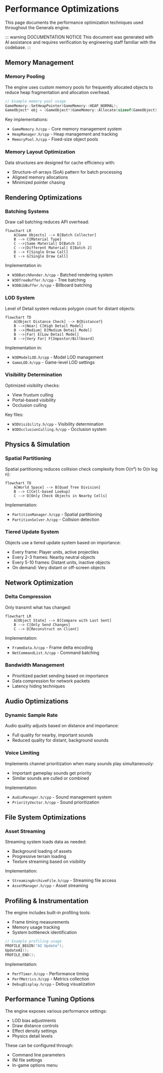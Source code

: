# Performance Optimizations

This page documents the performance optimization techniques used throughout the Generals engine.

::: warning DOCUMENTATION NOTICE
This document was generated with AI assistance and requires verification by engineering staff familiar with the codebase.
:::

## Memory Management

### Memory Pooling

The engine uses custom memory pools for frequently allocated objects to reduce heap fragmentation and allocation overhead.

```cpp
// Example memory pool usage
GameMemory::SetHeapPointer(GameMemory::HEAP_NORMAL);
GameObject* obj = (GameObject*)GameMemory::Allocate(sizeof(GameObject));
```

Key implementations:
- `GameMemory.h/cpp` - Core memory management system
- `HeapManager.h/cpp` - Heap management and tracking
- `MemoryPool.h/cpp` - Fixed-size object pools

### Memory Layout Optimization

Data structures are designed for cache efficiency with:
- Structure-of-arrays (SoA) pattern for batch processing
- Aligned memory allocations
- Minimized pointer chasing

## Rendering Optimizations

### Batching Systems

Draw call batching reduces API overhead:

```mermaid
flowchart LR
    A[Game Objects] --> B[Batch Collector]
    B --> C{Material Type}
    C -->|Same Material| D[Batch 1]
    C -->|Different Material| E[Batch 2]
    D --> F[Single Draw Call]
    E --> G[Single Draw Call]
```

Implementation in:
- `W3DBatchRender.h/cpp` - Batched rendering system
- `W3DTreeBuffer.h/cpp` - Tree batching
- `W3DBibBuffer.h/cpp` - Billboard batching

### LOD System

Level of Detail system reduces polygon count for distant objects:

```mermaid
flowchart TD
    A[Object Distance Check] --> B{Distance?}
    B -->|Near| C[High Detail Model]
    B -->|Medium| D[Medium Detail Model]
    B -->|Far| E[Low Detail Model]
    B -->|Very Far| F[Impostor/Billboard]
```

Implementation in:
- `W3DModelLOD.h/cpp` - Model LOD management
- `GameLOD.h/cpp` - Game-level LOD settings

### Visibility Determination

Optimized visibility checks:
- View frustum culling
- Portal-based visibility
- Occlusion culling

Key files:
- `W3DVisibility.h/cpp` - Visibility determination
- `W3DOcclusionCulling.h/cpp` - Occlusion system

## Physics & Simulation

### Spatial Partitioning

Spatial partitioning reduces collision check complexity from O(n²) to O(n log n):

```mermaid
flowchart TD
    A[World Space] --> B[Quad Tree Division]
    B --> C[Cell-based Lookup]
    C --> D[Only Check Objects in Nearby Cells]
```

Implementation:
- `PartitionManager.h/cpp` - Spatial partitioning
- `PartitionSolver.h/cpp` - Collision detection

### Tiered Update System

Objects use a tiered update system based on importance:

- Every frame: Player units, active projectiles
- Every 2-3 frames: Nearby neutral objects
- Every 5-10 frames: Distant units, inactive objects
- On demand: Very distant or off-screen objects

## Network Optimization

### Delta Compression

Only transmit what has changed:

```mermaid
flowchart LR
    A[Object State] --> B[Compare with Last Sent]
    B --> C[Only Send Changes]
    C --> D[Reconstruct on Client]
```

Implementation:
- `FrameData.h/cpp` - Frame delta encoding
- `NetCommandList.h/cpp` - Command batching

### Bandwidth Management

- Prioritized packet sending based on importance
- Data compression for network packets
- Latency hiding techniques

## Audio Optimizations

### Dynamic Sample Rate

Audio quality adjusts based on distance and importance:
- Full quality for nearby, important sounds
- Reduced quality for distant, background sounds

### Voice Limiting

Implements channel prioritization when many sounds play simultaneously:
- Important gameplay sounds get priority
- Similar sounds are culled or combined

Implementation:
- `AudioManager.h/cpp` - Sound management system
- `PriorityVector.h/cpp` - Sound prioritization

## File System Optimizations

### Asset Streaming

Streaming system loads data as needed:
- Background loading of assets
- Progressive terrain loading
- Texture streaming based on visibility

Implementation:
- `StreamingArchiveFile.h/cpp` - Streaming file access
- `AssetManager.h/cpp` - Asset streaming

## Profiling & Instrumentation

The engine includes built-in profiling tools:
- Frame timing measurements
- Memory usage tracking
- System bottleneck identification

```cpp
// Example profiling usage
PROFILE_BEGIN("AI Update");
UpdateAI();
PROFILE_END();
```

Implementation:
- `PerfTimer.h/cpp` - Performance timing
- `PerfMetrics.h/cpp` - Metrics collection
- `DebugDisplay.h/cpp` - Debug visualization

## Performance Tuning Options

The engine exposes various performance settings:
- LOD bias adjustments
- Draw distance controls
- Effect density settings
- Physics detail levels

These can be configured through:
- Command line parameters
- INI file settings
- In-game options menu
